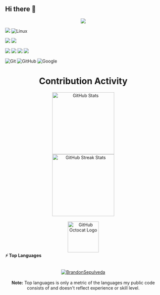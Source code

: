 ## Hi there 👋

<p align="center">
  <a href="https://github.com/DenverCoder1/readme-typing-svg"><img src="https://readme-typing-svg.herokuapp.com?font=Time+New+Roman&color=white&size=25&center=true&vCenter=true&width=600&height=100&lines=Brandon+Sepulveda+PapiBrandon&;++;Desarrollador,Especialista+de+soporte,;Computer+Science,;PapiBrandon-squaddelputeo-TYBYTEPRO,;Active+Learner/Researcher,;Love+to+learn+new+stuffs..<3"></a>
</p>





![](https://img.shields.io/badge/OS-Windows-black?style=for-the-badge&logo=windows) ![Linux](https://img.shields.io/badge/Linux-FCC624?style=for-the-badge&logo=linux&logoColor=black) 

![](https://img.shields.io/badge/Editor-Visual%20Studio%20/%20Code-black?style=for-the-badge&logo=visualstudio)
![](https://img.shields.io/badge/Editor-Sublime%20Text-black?style=for-the-badge&logo=sublimetext) 

[](https://img.shields.io/badge/Shell-BASH-black?style=for-the-badge&logo=gnometerminal) ![](https://img.shields.io/badge/Shell-Command%20Prompt-black?style=for-the-badge&logo=windowsterminal) ![](https://img.shields.io/badge/Shell-BASH-black?style=for-the-badge&logo=gnometerminal)
![](https://img.shields.io/badge/Code-.NET-blackt?style=for-the-badge&logo=dotnet)
![](https://img.shields.io/badge/Code-Python-black?style=for-the-badge&logo=python)


![Git](https://img.shields.io/badge/git-%23F05033.svg?style=for-the-badge&logo=git&logoColor=white)
![GitHub](https://img.shields.io/badge/github-%23121011.svg?style=for-the-badge&logo=github&logoColor=white) ![Google](https://img.shields.io/badge/google-%234285F4.svg?style=for-the-badge&logo=google&logoColor=white)

  <div align="center">
    <h1>Contribution Activity</h1>
    <img src="https://github-readme-stats.vercel.app/api?username=BrandonSepulveda&title_color=6FDA44&text_color=FFFFFF&show_icons=true&icon_color=6FDA44&include_all_commits=true&count_private=true&theme=dark" alt="GitHub Stats" height="200" />
    <br>
    <!--
    <img src="https://github-readme-stats.vercel.app/api/top-langs?username=BrandonSepulveda&layout=compact&title_color=6FDA44&text_color=FFFFFF&theme=dark" alt="GitHub Most Used Languages" height="200" />
    <br>
    -->
    <img src="https://github-readme-streak-stats.herokuapp.com/?user=BrandonSepulveda&theme=dark&date_format=j%20M%5B%20Y%5D&currStreakLabel=6FDA44&fire=6FDA44&ring=6FDA44" alt="GitHub Streak Stats" height="200" />
    <br>
    <br>
</div>
<div align="center">
    <img src="https://raw.githubusercontent.com/BrandonSepulveda/BrandonSepulveda/main/GitHub.gif" alt="GitHub Octocat Logo" height="100">
   
</div>


<summary><b>⚡ Top Languages</b></summary>
<br/>

<p align="center">
    <a href="https://github.com/BrandonSepulveda">
        <img src="https://github-readme-stats.vercel.app/api/top-langs/?username=BrandonSepulveda&langs_count=8&layout=compact" alt="BrandonSepulveda">
    </a>
    <br/>
    <br/>
    <b>Note:</b> Top languages is only a metric of the languages my public code consists of and doesn't reflect experience or skill level.
</p>
<br/>

    
<!--
**BrandonSepulveda/BrandonSepulveda** is a ✨ _special_ ✨ repository because its `README.md` (this file) appears on your GitHub profile.

Here are some ideas to get you started:

- 🔭 I’m currently working on ...
- 🌱 I’m currently learning ...
- 👯 I’m looking to collaborate on ...
- 🤔 I’m looking for help with ...
- 💬 Ask me about ...
- 📫 How to reach me: ...
- 😄 Pronouns: ...
- ⚡ Fun fact: ...
-->
